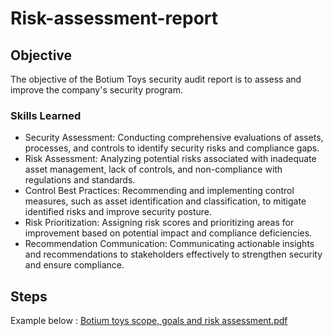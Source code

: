 # Risk-assessment-report

## Objective
The objective of the Botium Toys security audit report is to assess and improve the company's security program. 

### Skills Learned
- Security Assessment: Conducting comprehensive evaluations of assets, processes, and controls to identify security risks and compliance gaps.
- Risk Assessment: Analyzing potential risks associated with inadequate asset management, lack of controls, and non-compliance with regulations and standards.
- Control Best Practices: Recommending and implementing control measures, such as asset identification and classification, to mitigate identified risks and improve security posture.
- Risk Prioritization: Assigning risk scores and prioritizing areas for improvement based on potential impact and compliance deficiencies.
- Recommendation Communication: Communicating actionable insights and recommendations to stakeholders effectively to strengthen security and ensure compliance.

## Steps

Example below :
[Botium toys scope, goals and risk assessment.pdf](https://github.com/chriske00/Risk-assessment-report/files/15365674/Botium.toys.scope.goals.and.risk.assessment.pdf)

